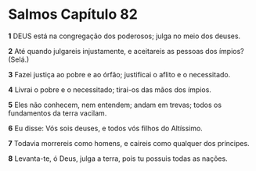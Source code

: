 # Salmos Capítulo 82

**1** 	DEUS está na congregação dos poderosos; julga no meio dos deuses.

**2** 	Até quando julgareis injustamente, e aceitareis as pessoas dos ímpios? (Selá.)

**3** 	Fazei justiça ao pobre e ao órfão; justificai o aflito e o necessitado.

**4** 	Livrai o pobre e o necessitado; tirai-os das mãos dos ímpios.

**5** 	Eles não conhecem, nem entendem; andam em trevas; todos os fundamentos da terra vacilam.

**6** 	Eu disse: Vós sois deuses, e todos vós filhos do Altíssimo.

**7** 	Todavia morrereis como homens, e caireis como qualquer dos príncipes.

**8** 	Levanta-te, ó Deus, julga a terra, pois tu possuis todas as nações.

